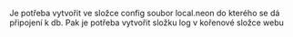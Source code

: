 Je potřeba vytvořit ve složce config soubor local.neon do kterého se dá připojení k db.
Pak je potřeba vytvořit složku log v kořenové složce webu
